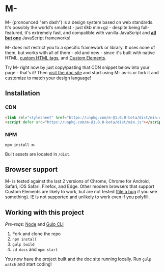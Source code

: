 # M-
M- (pronounced "em dash") is a design system based on web standards. It's possibly the world's smallest - just *6kb* min+gz - despite being full-featured, it's extremely fast, and compatible with vanilla JavaScript and [**all but one**](https://custom-elements-everywhere.com/#react) JavaScript frameworks! 

M- does not restrict you to a specific framework or library. It uses none of them, but works with all of them - old and new - since it's built with native HTML, [custom HTML tags](https://dev.to/jfbrennan/custom-html-tags-4788), and [Custom Elements](https://developer.mozilla.org/en-US/docs/Web/API/Window/customElements).

Try M- right now by just copy/pasting that CDN snippet below into your page - that's it! Then [visit the doc site](https://m-docs.org) and start using M- as-is or fork it and customize to match your design language!

## Installation
### CDN
```html
<link rel="stylesheet" href="https://unpkg.com/m-@1.0.0-beta/dist/min.css">
<script defer src="https://unpkg.com/m-@1.0.0-beta/dist/min.js"></script>
```
### NPM
`npm install m-`

Built assets are located in `/dist`.

## Browser support
M- is tested against the last 2 versions of Chrome, Chrome for Android, Safari, iOS Safari, Firefox, and Edge. Other modern browsers that support Custom Elements are likely to work, but are not tested (<a href="https://github.com/jfbrennan/m-/issues" target="_blank" rel="noopener">file
    a bug</a> if you see something). IE is not supported and unlikely to work even if you polyfill.

## Working with this project
_Pre-reqs:_ [Node](https://nodejs.org) and [Gulp CLI](https://gulpjs.com/docs/en/getting-started/quick-start)

1. Fork and clone the repo
1. `npm install`
1. `gulp build`
1. `cd docs` and `npm start`

You now have the project built and the doc site running locally. Run `gulp watch` and start coding!
